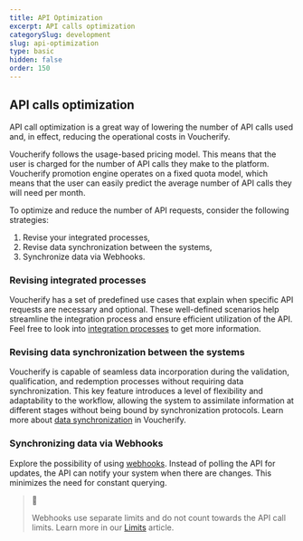 ```yaml
---
title: API Optimization
excerpt: API calls optimization
categorySlug: development
slug: api-optimization
type: basic
hidden: false
order: 150
---
```


## API calls optimization

API call optimization is a great way of lowering the number of API calls used and, in effect, reducing the operational costs in Voucherify.

Voucherify follows the usage-based pricing model. This means that the user is charged for the number of API calls they make to the platform. Voucherify promotion engine operates on a fixed quota model, which means that the user can easily predict the average number of API calls they will need per month.

To optimize and reduce the number of API requests, consider the following strategies:

1. Revise your integrated processes,
2. Revise data synchronization between the systems,
3. Synchronize data via Webhooks.

### Revising integrated processes

Voucherify has a set of predefined use cases that explain when specific API requests are necessary and optional. These well-defined scenarios help streamline the integration process and ensure efficient utilization of the API. Feel free to look into [integration processes](integration-processes) to get more information.

### Revising data synchronization between the systems

Voucherify is capable of seamless data incorporation during the validation, qualification, and redemption processes without requiring data synchronization. This key feature introduces a level of flexibility and adaptability to the workflow, allowing the system to assimilate information at different stages without being bound by synchronization protocols. Learn more about [data synchronization](data-synchronization) in Voucherify.

### Synchronizing data via Webhooks

Explore the possibility of using [webhooks](https://support.voucherify.io/article/68-webhooks-notifications). Instead of polling the API for updates, the API can notify your system when there are changes. This minimizes the need for constant querying.

> 📘
>
>Webhooks use separate limits and do not count towards the API call limits. Learn more in our [Limits](ref:limits) article.